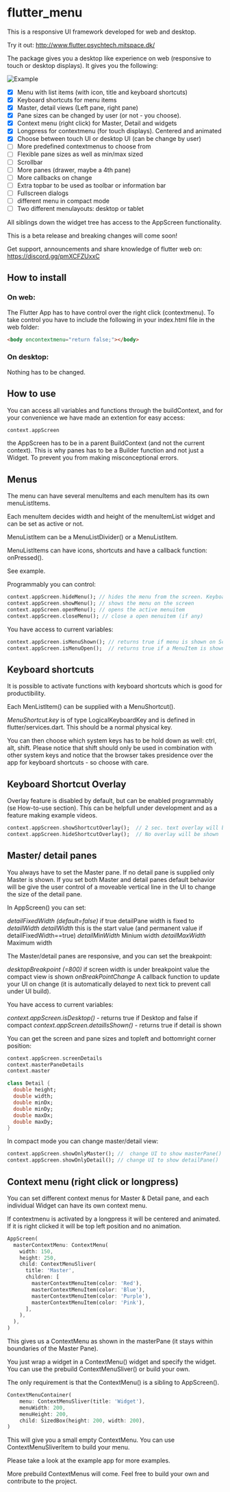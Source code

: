 # flutter_menu

This is a responsive UI framework developed for web and desktop. 

Try it out: http://www.flutter.psychtech.mitspace.dk/

The package gives you a desktop like experience on web (responsive to touch or desktop displays). It gives you the following:

![Example](screenshots/example5.gif)

- [x] Menu with list items (with icon, title and keyboard shortcuts)
- [x] Keyboard shortcuts for menu items
- [x] Master, detail views (Left pane, right pane)
- [x] Pane sizes can be changed by user (or not - you choose).
- [x] Context menu (right click) for Master, Detail and widgets
- [x] Longpress for contextmenu (for touch displays). Centered and animated
- [x] Choose between touch UI or desktop UI (can be change by user)
- [ ] More predefined contextmenus to choose from
- [ ] Flexible pane sizes as well as min/max sized
- [ ] Scrollbar
- [ ] More panes (drawer, maybe a 4th pane)
- [ ] More callbacks on change
- [ ] Extra topbar to be used as toolbar or information bar
- [ ] Fullscreen dialogs
- [ ] different menu in compact mode
- [ ] Two different menulayouts: desktop or tablet

All siblings down the widget tree has access to the AppScreen functionality.
 
This is a beta release and breaking changes will come soon!

Get support, announcements and share knowledge of flutter web on: https://discord.gg/pmXCFZUxxC

## How to install

### On web:

The Flutter App has to have control over the right click (contextmenu).
To take control you have to include the following in your index.html file in the web folder:

```html
<body oncontextmenu="return false;"></body>
```

### On desktop:

Nothing has to be changed.


## How to use

You can access all variables and functions through the buildContext, and for your convenience we have made an extention for easy access:

```dart
context.appScreen
```

the AppScreen has to be in a parent BuildContext (and not the current context). This is why panes has to be a Builder function and not just a Widget. To prevent you from making misconceptional errors.

## Menus

The menu can have several menuItems and each menuItem has its own menuListItems.

Each menuItem decides width and height of the menuItemList widget and can be set as active or not.

MenuListItem can be a MenuListDivider() or a MenuListItem.

MenuListItems can have icons, shortcuts and have a callback function: onPressed().

See example.

Programmably you can control:

```dart
context.appScreen.hideMenu(); // hides the menu from the screen. Keyboard shortcuts is still active
context.appScreen.showMenu(); // shows the menu on the screen
context.appScreen.openMenu(); // opens the active menuitem
context.appScreen.closeMenu(); // close a open menuitem (if any)
```


You have access to current variables:

```dart
context.appScreen.isMenuShown(); // returns true if menu is shown on Screen
context.appScreen.isMenuOpen();  // returns true if a MenuItem is shown on Screen
```


## Keyboard shortcuts

It is possible to activate functions with keyboard shortcuts which is good for productibility.

Each MenListItem() can be supplied with a MenuShortcut().

*MenuShortcut.key* is of type LogicalKeyboardKey and is defined in flutter/services.dart. This should be a normal physical key. 

You can then choose which system keys has to be hold down as well: ctrl, alt, shift.
Please notice that shift should only be used in combination with other system keys and notice that the browser takes presidence over the app for keyboard shortcuts - so choose with care.


## Keyboard Shortcut Overlay

Overlay feature is disabled by default, but can be enabled programmably (se How-to-use section). This can be helpfull under development and as a feature making example videos.

```dart
context.appScreen.showShortcutOverlay();  // 2 sec. text overlay will be shown
context.appScreen.hideShortcutOverlay();  // No overlay will be shown
```


## Master/ detail panes

You always have to set the Master pane. If no detail pane is supplied only Master is shown.
If you set both Master and detail panes default behavior will be give the user control of a moveable vertical line in the UI to change the size of the detail pane.

In AppScreen() you can set:

*detailFixedWidth (default=false)* if true detailPane width is fixed to *detailWidth*
*detailWidth* this is the start value (and permanent value if detailFixedWidth==true)
*detailMinWidth* Minium width
*detailMaxWidth* Maximum width

The Master/detail panes are responsive, and you can set the breakpoint:

*desktopBreakpoint (=800)* if screen width is under breakpoint value the compact view is shown
*onBreakPointChange* A callback function to update your UI on change (it is automatically delayed to next tick to prevent call under UI build).

You have access to current variables:

*context.appScreen.isDesktop()* - returns true if Desktop and false if compact
*context.appScreen.detailIsShown()* - returns true if detail is shown

You can get the screen and pane sizes and topleft and bottomright corner position:

```dart
context.appScreen.screenDetails
context.masterPaneDetails
context.master
```
```dart
class Detail {
  double height;
  double width;
  double minDx;
  double minDy;
  double maxDx;
  double maxDy;
}
```

In compact mode you can change master/detail view:

```dart
context.appScreen.showOnlyMaster(); //  change UI to show masterPane()
context.appScreen.showOnlyDetail(); // change UI to show detailPane() 
```


## Context menu (right click or longpress)

You can set different context menus for Master & Detail pane, and each individual Widget can have its own context menu.

If contextmenu is activated by a longpress it will be centered and animated. If it is right clicked it will be top left position and no animation.

```dart
AppScreen(
  masterContextMenu: ContextMenu(
    width: 150,
    height: 250,
    child: ContextMenuSliver(
      title: 'Master',
      children: [
        masterContextMenuItem(color: 'Red'),
        masterContextMenuItem(color: 'Blue'),
        masterContextMenuItem(color: 'Purple'),
        masterContextMenuItem(color: 'Pink'),
      ],
    ),
  ),
)
```
This gives us a ContextMenu as shown in the masterPane (it stays within boundaries of the Master Pane).


You just wrap a widget in a ContextMenu() widget and specify the widget. You can use the prebuild ContextMenuSliver() or build your own. 

The only requirement is that the ContextMenu() is a sibling to AppScreen(). 

```dart
ContextMenuContainer(
    menu: ContextMenuSliver(title: 'Widget'),
    menuWidth: 200,
    menuHeight: 200,
    child: SizedBox(height: 200, width: 200),
)
```

This will give you a small empty ContextMenu. You can use ContextMenuSliverItem to build your menu.

Please take a look at the example app for more examples.

More prebuild ContextMenus will come. Feel free to build your own and contribute to the project.